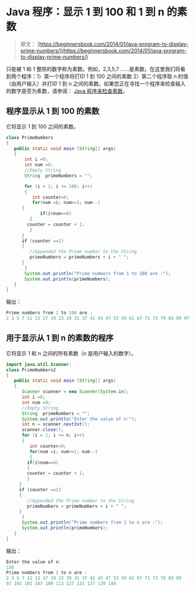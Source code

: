 # Java 程序：显示 1 到 100 和 1 到 n 的素数

> 原文： [https://beginnersbook.com/2014/01/java-program-to-display-prime-numbers/](https://beginnersbook.com/2014/01/java-program-to-display-prime-numbers/)

只能被 1 和 1 整除的数字称为素数。例如，2,3,5,7 ......是素数。在这里我们将看到两个程序：1）第一个程序将打印 1 到 100 之间的素数 2）第二个程序取 n 的值（由用户输入）并打印 1 到 n 之间的素数。如果您正在寻找一个程序来检查输入的数字是否为素数，请参阅： [Java 程序来检查素数](https://beginnersbook.com/2014/01/java-program-to-check-prime-number/)。

## 程序显示从 1 到 100 的素数

它将显示 1 到 100 之间的素数。

```java
class PrimeNumbers
{
   public static void main (String[] args)
   {		
       int i =0;
       int num =0;
       //Empty String
       String  primeNumbers = "";

       for (i = 1; i <= 100; i++)         
       { 		  	  
          int counter=0; 	  
          for(num =i; num>=1; num--)
	  {
             if(i%num==0)
	     {
 		counter = counter + 1;
	     }
	  }
	  if (counter ==2)
	  {
	     //Appended the Prime number to the String
	     primeNumbers = primeNumbers + i + " ";
	  }	
       }	
       System.out.println("Prime numbers from 1 to 100 are :");
       System.out.println(primeNumbers);
   }
}
```

输出：

```java
Prime numbers from 1 to 100 are :
2 3 5 7 11 13 17 19 23 29 31 37 41 43 47 53 59 61 67 71 73 79 83 89 97
```

## 用于显示从 1 到 n 的素数的程序

它将显示 1 和 n 之间的所有素数（n 是用户输入的数字）。

```java
import java.util.Scanner;
class PrimeNumbers2
{
   public static void main (String[] args)
   {		
      Scanner scanner = new Scanner(System.in);
      int i =0;
      int num =0;
      //Empty String
      String  primeNumbers = "";
      System.out.println("Enter the value of n:");
      int n = scanner.nextInt();
      scanner.close();
      for (i = 1; i <= n; i++)  	   
      { 		 		  
         int counter=0; 		  
         for(num =i; num>=1; num--)
         {
	    if(i%num==0)
	    {
		counter = counter + 1;
	    }
	 }
	 if (counter ==2)
	 {
	    //Appended the Prime number to the String
	    primeNumbers = primeNumbers + i + " ";
	 }	
      }	
      System.out.println("Prime numbers from 1 to n are :");
      System.out.println(primeNumbers);
   }
}
```

输出：

```java
Enter the value of n:
150
Prime numbers from 1 to n are :
2 3 5 7 11 13 17 19 23 29 31 37 41 43 47 53 59 61 67 71 73 79 83 89 
97 101 103 107 109 113 127 131 137 139 149
```